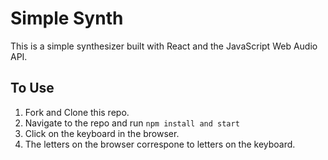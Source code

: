 # Simple Synth

This is a simple synthesizer built with React and the JavaScript Web Audio API.

## To Use

1. Fork and Clone this repo.
2. Navigate to the repo and run `npm install and start`
3. Click on the keyboard in the browser.
4. The letters on the browser correspone to letters on the keyboard.





 



